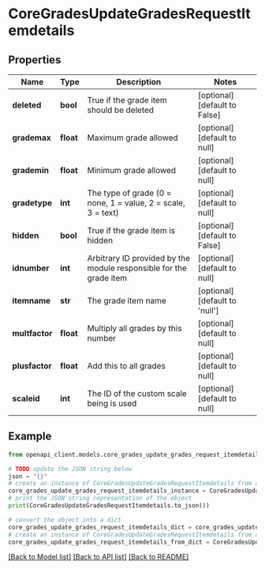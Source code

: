 # CoreGradesUpdateGradesRequestItemdetails


## Properties

Name | Type | Description | Notes
------------ | ------------- | ------------- | -------------
**deleted** | **bool** | True if the grade item should be deleted | [optional] [default to False]
**grademax** | **float** | Maximum grade allowed | [optional] [default to null]
**grademin** | **float** | Minimum grade allowed | [optional] [default to null]
**gradetype** | **int** | The type of grade (0 &#x3D; none, 1 &#x3D; value, 2 &#x3D; scale, 3 &#x3D; text) | [optional] [default to null]
**hidden** | **bool** | True if the grade item is hidden | [optional] [default to False]
**idnumber** | **int** | Arbitrary ID provided by the module responsible for the grade item | [optional] [default to null]
**itemname** | **str** | The grade item name | [optional] [default to 'null']
**multfactor** | **float** | Multiply all grades by this number | [optional] [default to null]
**plusfactor** | **float** | Add this to all grades | [optional] [default to null]
**scaleid** | **int** | The ID of the custom scale being is used | [optional] [default to null]

## Example

```python
from openapi_client.models.core_grades_update_grades_request_itemdetails import CoreGradesUpdateGradesRequestItemdetails

# TODO update the JSON string below
json = "{}"
# create an instance of CoreGradesUpdateGradesRequestItemdetails from a JSON string
core_grades_update_grades_request_itemdetails_instance = CoreGradesUpdateGradesRequestItemdetails.from_json(json)
# print the JSON string representation of the object
print(CoreGradesUpdateGradesRequestItemdetails.to_json())

# convert the object into a dict
core_grades_update_grades_request_itemdetails_dict = core_grades_update_grades_request_itemdetails_instance.to_dict()
# create an instance of CoreGradesUpdateGradesRequestItemdetails from a dict
core_grades_update_grades_request_itemdetails_from_dict = CoreGradesUpdateGradesRequestItemdetails.from_dict(core_grades_update_grades_request_itemdetails_dict)
```
[[Back to Model list]](../README.md#documentation-for-models) [[Back to API list]](../README.md#documentation-for-api-endpoints) [[Back to README]](../README.md)


